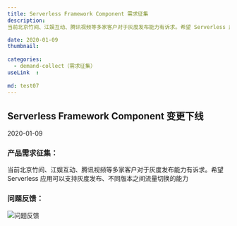 ```yaml
---
title: Serverless Framework Component 需求征集
description: 
当前北京竹间、江娱互动、腾讯视频等多家客户对于灰度发布能力有诉求。希望 Serverless 应用可以支持灰度发布、不同版本之间流量切换的能力

date: 2020-01-09
thumbnail: 
  
categories:
  - demand-collect（需求征集）
useLink  : 
 
md: test07
---
```

## **Serverless Framework Component 变更下线**

2020-01-09

### **产品需求征集**：


当前北京竹间、江娱互动、腾讯视频等多家客户对于灰度发布能力有诉求。希望 Serverless 应用可以支持灰度发布、不同版本之间流量切换的能力



### 问题反馈：

![问题反馈](https://img.serverlesscloud.cn/2020327/1585301778751-1577362754931-egg.png )


